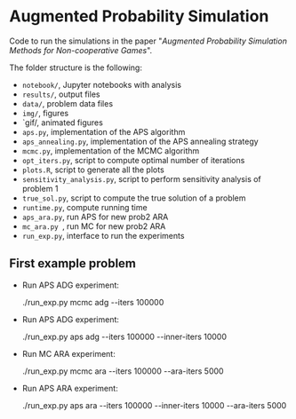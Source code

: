 # Augmented Probability Simulation

Code to run the simulations in the paper "*Augmented Probability Simulation Methods for Non-cooperative Games*".

The folder structure is the following:

  * `notebook/`, Jupyter notebooks with analysis
  * `results/`, output files
  * `data/`, problem data files
  * `img/`, figures
  * `gif/, animated figures
  * `aps.py`, implementation of the APS algorithm
  * `aps_annealing.py`, implementation of the APS annealing strategy
  * `mcmc.py`, implementation of the MCMC algorithm
  * `opt_iters.py`, script to compute optimal number of iterations
  * `plots.R`, script to generate all the plots
  * `sensitivity_analysis.py`, script to perform sensitivity analysis of problem 1
  * `true_sol.py`, script to compute the true solution of a problem
  * `runtime.py`, compute running time
  * `aps_ara.py`, run APS for new prob2 ARA
  * `mc_ara.py `, run MC for new prob2 ARA
  * `run_exp.py`, interface to run the experiments

First example problem
---------------------

* Run APS ADG experiment:

    ./run_exp.py mcmc adg --iters 100000

* Run APS ADG experiment:

    ./run_exp.py aps adg --iters 100000 --inner-iters 10000

* Run MC ARA experiment:

    ./run_exp.py mcmc ara --iters 100000 --ara-iters 5000

* Run APS ARA experiment:

    ./run_exp.py aps ara --iters 100000 --inner-iters 10000 --ara-iters 5000

